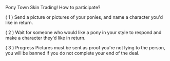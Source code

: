 Pony Town Skin Trading!
How to participate?

( 1 ) Send a picture or pictures of your ponies, and name a character you'd like in return.

( 2 ) Wait for someone who would like a pony in your style to respond and make a character they'd like in return.

( 3 ) Progress Pictures must be sent as proof you're not lying to the person, you will be banned if you do not complete your end of the deal.
